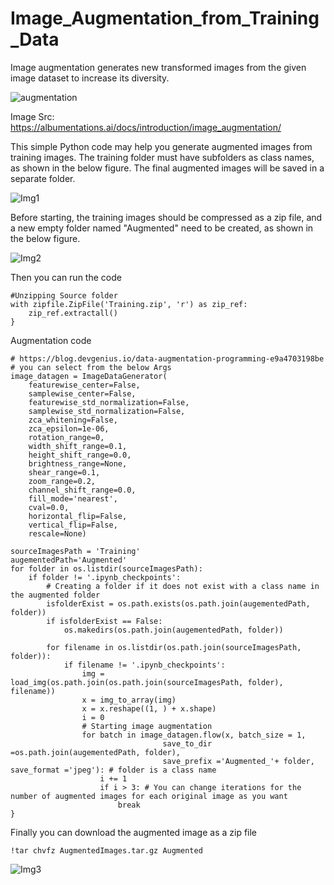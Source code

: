 # Image_Augmentation_from_Training_Data
Image augmentation generates new transformed images from the given image dataset to increase its diversity.

![augmentation](https://user-images.githubusercontent.com/62042702/226102983-c8ccba0a-a640-413b-8d3b-48cc795f1b10.jpg)


Image Src: https://albumentations.ai/docs/introduction/image_augmentation/


This simple Python code may help you generate augmented images from training images. The training folder must have subfolders as class names, as shown in the below figure. The final augmented images will be saved in a separate folder.

![Img1](https://user-images.githubusercontent.com/62042702/226102997-65d052a6-4fbc-4f07-8895-9d76bc01b7f6.png)

Before starting, the training images should be compressed as a zip file, and a new empty folder named "Augmented" need to be created, as shown in the below figure.

![Img2](https://user-images.githubusercontent.com/62042702/226103128-27f71487-54c3-4489-9309-6465db2f1a7e.png)


Then you can run the code

    
```
#Unzipping Source folder
with zipfile.ZipFile('Training.zip', 'r') as zip_ref:
    zip_ref.extractall()
}
```

Augmentation code

```
# https://blog.devgenius.io/data-augmentation-programming-e9a4703198be
# you can select from the below Args
image_datagen = ImageDataGenerator(
    featurewise_center=False,
    samplewise_center=False,
    featurewise_std_normalization=False,
    samplewise_std_normalization=False,
    zca_whitening=False,
    zca_epsilon=1e-06,
    rotation_range=0,
    width_shift_range=0.1,
    height_shift_range=0.0,
    brightness_range=None,
    shear_range=0.1,
    zoom_range=0.2,
    channel_shift_range=0.0,
    fill_mode='nearest',
    cval=0.0,
    horizontal_flip=False,
    vertical_flip=False,
    rescale=None)

sourceImagesPath = 'Training'
augementedPath='Augmented'
for folder in os.listdir(sourceImagesPath):
    if folder != '.ipynb_checkpoints':
        # Creating a folder if it does not exist with a class name in the augmented folder 
        isfolderExist = os.path.exists(os.path.join(augementedPath, folder))
        if isfolderExist == False:
            os.makedirs(os.path.join(augementedPath, folder))
            
        for filename in os.listdir(os.path.join(sourceImagesPath, folder)):
            if filename != '.ipynb_checkpoints':
                img = load_img(os.path.join(os.path.join(sourceImagesPath, folder), filename))  
                x = img_to_array(img) 
                x = x.reshape((1, ) + x.shape)  
                i = 0
                # Starting image augmentation
                for batch in image_datagen.flow(x, batch_size = 1, 
                                  save_to_dir =os.path.join(augementedPath, folder),  
                                  save_prefix ='Augmented_'+ folder, save_format ='jpeg'): # folder is a class name
                    i += 1
                    if i > 3: # You can change iterations for the number of augmented images for each original image as you want 
                        break
}

```

Finally you can download the augmented image as a zip file

```
!tar chvfz AugmentedImages.tar.gz Augmented

```

![Img3](https://user-images.githubusercontent.com/62042702/226103501-4388a69d-22b8-4626-960b-17b8fe613760.png)

